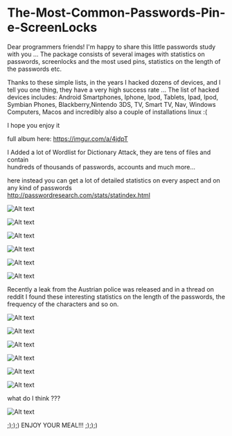# The-Most-Common-Passwords-Pin-e-ScreenLocks

Dear programmers friends! I'm happy to share this little passwords study with you ...
The package consists of several images with statistics on passwords, screenlocks and the most used pins, statistics on the length of the passwords etc.

Thanks to these simple lists, in the years I hacked dozens of devices, and I tell you one thing, they have a very high success rate ...
The list of hacked devices includes: Android Smartphones, Iphone, Ipod, Tablets, Ipad, Ipod, Symbian Phones, Blackberry,Nintendo 3DS, TV, Smart TV, Nav, Windows Computers, Macos and incredibly also a couple of installations linux :(

I hope you enjoy it

full album here: https://imgur.com/a/4jdpT

I Added a lot of Wordlist for Dictionary Attack, they are tens of files and contain </br>
hundreds of thousands of passwords, accounts and much more...
</br>

here instead you can get a lot of detailed statistics on every aspect and on any kind of passwords
</br>
http://passwordresearch.com/stats/statindex.html


![Alt text](https://i.imgur.com/dwkMrP7.jpg "The-Most-Common-Passwords-Pin-e-ScreenLocks")




![Alt text](https://i.imgur.com/nhh6SfJ.jpg "The-Most-Common-Passwords-Pin-e-ScreenLocks")



![Alt text](https://i.imgur.com/lX6DIn8.png "The-Most-Common-Passwords-Pin-e-ScreenLocks")


![Alt text](https://i.imgur.com/wBsVjyV.jpg "The-Most-Common-Passwords-Pin-e-ScreenLocks")


![Alt text](https://i.imgur.com/zRiqRz8.jpg "The-Most-Common-Passwords-Pin-e-ScreenLocks")

![Alt text](https://i.imgur.com/z3kpKCS.png "The-Most-Common-Passwords-Pin-e-ScreenLocks")



Recently a leak from the Austrian police was released and in a thread on reddit I found these interesting statistics on the length of the passwords, the frequency of the characters and so on.

![Alt text](https://i.imgur.com/NqtXVcT.jpg "The-Most-Common-Passwords-Pin-e-ScreenLocks")




![Alt text](https://i.imgur.com/DgSz4zG.jpg "The-Most-Common-Passwords-Pin-e-ScreenLocks")



![Alt text](https://i.imgur.com/bTUS7kD.jpg "The-Most-Common-Passwords-Pin-e-ScreenLocks")


![Alt text](https://i.imgur.com/eBaDF90.jpg "The-Most-Common-Passwords-Pin-e-ScreenLocks")


![Alt text](https://i.imgur.com/0PWKZae.jpg "The-Most-Common-Passwords-Pin-e-ScreenLocks")

![Alt text](https://i.imgur.com/yRKfHxs.jpg "The-Most-Common-Passwords-Pin-e-ScreenLocks")

what do I think ???


![Alt text](https://i.imgur.com/jqZgU3x.jpg "The-Most-Common-Passwords-Pin-e-ScreenLocks")


;););) ENJOY YOUR MEAL!!! ;););)



